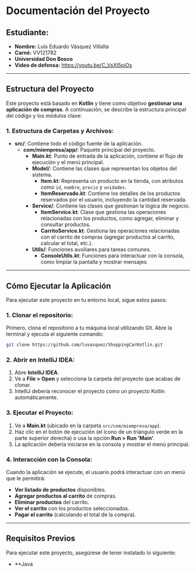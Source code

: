 # Documentación del Proyecto

## Estudiante:
- **Nombre:** Luis Eduardo Vásquez Villalta
- **Carné:** VV121782
- **Universidad Don Bosco**
- **Video de defensa:** https://youtu.be/C_VsXI5pjOs

---

## Estructura del Proyecto

Este proyecto está basado en **Kotlin** y tiene como objetivo **gestionar una aplicación de compras**. A continuación, se describe la estructura principal del código y los módulos clave:

### **1. Estructura de Carpetas y Archivos:**

- **src/**: Contiene todo el código fuente de la aplicación.
  - **com/miempresa/app/**: Paquete principal del proyecto.
    - **Main.kt**: Punto de entrada de la aplicación, contiene el flujo de ejecución y el menú principal.
    - **Model/**: Contiene las clases que representan los objetos del sistema.
      - **Item.kt**: Representa un producto en la tienda, con atributos como `id`, `nombre`, `precio` y `unidades`.
      - **ItemReservado.kt**: Contiene los detalles de los productos reservados por el usuario, incluyendo la cantidad reservada.
    - **Service/**: Contiene las clases que gestionan la lógica de negocio.
      - **ItemService.kt**: Clase que gestiona las operaciones relacionadas con los productos, como agregar, eliminar y consultar productos.
      - **CarritoService.kt**: Gestiona las operaciones relacionadas con el carrito de compras (agregar productos al carrito, calcular el total, etc.).
    - **Utils/**: Funciones auxiliares para tareas comunes.
      - **ConsoleUtils.kt**: Funciones para interactuar con la consola, como limpiar la pantalla y mostrar mensajes.

---

## Cómo Ejecutar la Aplicación

Para ejecutar este proyecto en tu entorno local, sigue estos pasos:

### **1. Clonar el repositorio:**
Primero, clona el repositorio a tu máquina local utilizando Git. Abre la terminal y ejecuta el siguiente comando:

```bash
git clone https://github.com/luvasquez/ShoppingCarKotlin.git
```

### **2. Abrir en IntelliJ IDEA:**
1. Abre **IntelliJ IDEA**.
2. Ve a **File > Open** y selecciona la carpeta del proyecto que acabas de clonar.
3. IntelliJ debería reconocer el proyecto como un proyecto Kotlin automáticamente.

### **3. Ejecutar el Proyecto:**
1. Ve a **Main.kt** (ubicado en la carpeta `src/com/miempresa/app`).
2. Haz clic en el botón de ejecución (el ícono de un triángulo verde en la parte superior derecha) o usa la opción **Run > Run 'Main'**.
3. La aplicación debería iniciarse en la consola y mostrar el menú principal.

### **4. Interacción con la Consola:**
Cuando la aplicación se ejecute, el usuario podrá interactuar con un menú que le permitirá:
- **Ver listado de productos** disponibles.
- **Agregar productos al carrito** de compras.
- **Eliminar productos** del carrito.
- **Ver el carrito** con los productos seleccionados.
- **Pagar el carrito** (calculando el total de la compra).

---

## Requisitos Previos

Para ejecutar este proyecto, asegúrese de tener instalado lo siguiente:
- **Java
